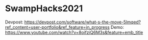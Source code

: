 # SwampHacks2021

Devpost: https://devpost.com/software/what-s-the-move-5lmqed?ref_content=user-portfolio&ref_feature=in_progress
Demo: https://www.youtube.com/watch?v=8oifziQ6M3s&feature=emb_title
